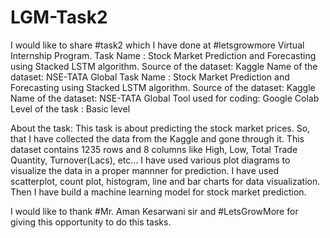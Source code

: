 # LGM-Task2
I would like to share #task2 which I have done at #letsgrowmore Virtual Internship Program.  Task Name : Stock Market Prediction and Forecasting using Stacked LSTM algorithm. Source of the dataset: Kaggle Name of the dataset: NSE-TATA Global 
Task Name : Stock Market Prediction and Forecasting using Stacked LSTM algorithm.
Source of the dataset: Kaggle
Name of the dataset: NSE-TATA Global
Tool used for coding: Google Colab
Level of the task : Basic level

About the task:
This task is about predicting the stock market prices. So, that I have collected the data from the Kaggle and gone through it. This dataset contains 1235 rows and 8 columns like High, Low, Total Trade Quantity, Turnover(Lacs), etc...
I have used various plot diagrams to visualize the data in a proper mannner for prediction. I have used scatterplot, count plot, histogram, line and bar charts for data visualization. Then I have build a machine learning model for stock market prediction.

I would like to thank #Mr. Aman Kesarwani sir and #LetsGrowMore for giving this opportunity to do this tasks.
